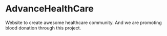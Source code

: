 # AdvanceHealthCare
Website to create awesome healthcare community. And we are promoting blood donation through this project.
